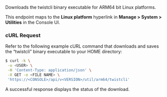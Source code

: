 Downloads the twistcli binary executable for ARM64 bit Linux platforms.

This endpoint maps to the **Linux platform** hyperlink in **Manage > System > Utilities** in the Console UI.

### cURL Request

Refer to the following example cURL command that downloads and saves the “twistcli” binary executable to your HOME directory:

```bash
$ curl -k \
 -u <USER> \
 -H 'Content-Type: application/json' \
 -X GET -o <FILE NAME> \
 'https://<CONSOLE>/api/v<VERSION>/util/arm64/twistcli'                                                               
```

A successful response displays the status of the download.